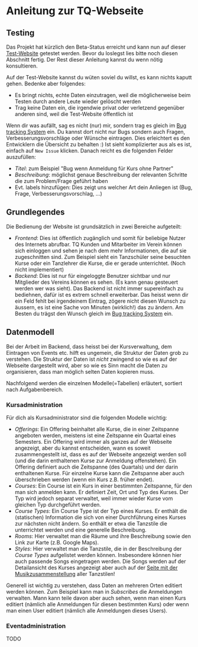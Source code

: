 # Anleitung zur TQ-Webseite



## Testing

Das Projekt hat kürzlich den Beta-Status erreicht und kann nun auf dieser [Test-Website](http://tanzquotient.vseth.ethz.ch/) getestet werden. Bevor du loslegst lies bitte noch diesen Abschnitt fertig. Der Rest dieser Anleitung kannst du wenn nötig konsultieren.

Auf der Test-Website kannst du wüten soviel du willst, es kann nichts kaputt gehen. Bedenke aber folgendes:

* Es bringt nichts, echte Daten einzutragen, weil die möglicherweise beim Testen durch andere Leute wieder gelöscht werden
* Trag keine Daten ein, die irgendwie privat oder verletzend gegenüber anderen sind, weil die Test-Website öffentlich ist

Wenn dir was aufällt, sag es nicht (nur) mir, sondern trag es gleich im [Bug tracking System](https://github.com/gitsimon/tq_website/issues) ein. Du kannst dort nicht nur Bugs sondern auch Fragen, Verbesserungsvorschläge oder Wünsche eintragen. Dies erleichtert es den Entwicklern die Übersicht zu behalten :) Ist sieht komplizierter aus als es ist, einfach auf `New Issue` klicken. Danach reicht es die folgenden Felder auszufüllen:

* *Titel*: zum Beispiel "Bug wenn Anmeldung für Kurs ohne Partner"
* *Beschreibung*: möglichst genaue Beschreibung der relevanten Schritte die zum Problem/Frage geführt haben
* Evt. labels hinzufügen: Dies zeigt uns welcher Art dein Anliegen ist (Bug, Frage, Verbesserungsvorschlag, ...)

## Grundlegendes

Die Bedienung der Website ist grundsätzlich in zwei Bereiche aufgeteilt:

* *Frontend*: Dies ist öffentlich zugänglich und somit für beliebige Nutzer des Internets abrufbar. TQ Kunden und Mitarbeiter im Verein können sich einloggen und sehen je nach dem mehr Informationen, die auf sie zugeschnitten sind. Zum Beispiel sieht ein Tanzschüler seine besuchten Kurse oder ein Tanzlehrer die Kurse, die er gerade unterrichtet. (Noch nicht implementiert)
* *Backend*: Dies ist nur für eingeloggte Benutzer sichtbar und nur Mitglieder des Vereins können es sehen. (Es kann genau gesteuert werden wer was sieht). Das Backend ist nicht immer supereinfach zu bediehnen, dafür ist es extrem schnell erweiterbar. Das heisst wenn dir ein Feld fehlt bei irgendeinem Eintrag, zögere nicht diesen Wunsch zu äussern, es ist eine Sache von Minuten (wirklich!) das zu ändern. Am Besten du trägst den Wunsch gleich im [Bug tracking System](https://github.com/gitsimon/tq_website/issues) ein.

## Datenmodell

Bei der Arbeit im Backend, dass heisst bei der Kursverwaltung, dem Eintragen von Events etc. hilft es ungemein, die Struktur der Daten grob zu verstehen. Die Struktur der Daten ist *nicht* zwingend so wie es auf der Webseite dargestellt wird, aber so wie es Sinn macht die Daten zu organisieren, dass man möglich selten Daten kopieren muss.

Nachfolgend werden die einzelnen Modelle(=Tabellen) erläutert, sortiert nach Aufgabenbereich.

### Kursadministration

Für dich als Kursadministrator sind die folgenden Modelle wichtig:

* *Offerings*: Ein Offering beinhaltet alle Kurse, die in einer Zeitspanne angeboten werden, meistens ist eine Zeitspanne ein Quartal eines Semesters. Ein Offering wird immer als ganzes auf der Webseite angezeigt, aber du kannst entscheiden, wann es soweit zusammengestellt ist, dass es auf der Webseite angezeigt werden soll (und die darin enthaltenen Kurse zur Anmeldung offenstehen).
Ein Offering definiert auch die Zeitspanne (des Quartals) und der darin enthaltenen Kurse. Für einzelne Kurse kann die Zeitspanne aber auch überschrieben werden (wenn ein Kurs z.B. früher endet).
* *Courses*: Ein Course ist ein Kurs in einer bestimmten Zeitspanne, für den man sich anmelden kann. Er definiert Zeit, Ort und Typ des Kurses. Der Typ wird jedoch separat verwaltet, weil immer wieder Kurse vom gleichen Typ durchgeführt werden.
* *Course Types*: Ein Course Type ist der Typ eines Kurses. Er enthält die (statischen) Information die sich von einer Durchführung eines Kurses zur nächsten nicht ändern. So enthält er etwa die Tanzstile die unterrichtet werden und eine generelle Beschreibung.
* *Rooms*: Hier verwaltet man die Räume und ihre Beschreibung sowie den Link zur Karte (z.B. Google Maps).
* *Styles*: Hier verwaltet man die Tanzstile, die in der Beschreibung der *Course Types* aufgelistet werden können. Insbesondere können hier auch passende Songs eingetragen werden. Die Songs werden auf der Detailansicht des Kurses angezeigt aber auch auf der [Seite mit der Musikzusammenstellung](http://tanzquotient.vseth.ethz.ch/courses/music/) aller Tanzstilen!

Generell ist wichtig zu verstehen, dass Daten an mehreren Orten editiert werden können. Zum Beispiel kann man in *Subscribes* die Anmeldungen verwalten. Mann kann teile davon aber auch sehen, wenn man einen Kurs editiert (nämlich alle Anmeldungen für diesen bestimmten Kurs) oder wenn man einen User editiert (nämlich alle Anmeldungen dieses Users).

### Eventadministration

TODO

